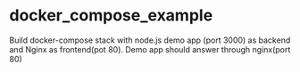 # docker_compose_example
Build docker-compose stack with node.js demo app (port 3000) as backend and Nginx as frontend(pot 80). Demo app should answer through nginx(port 80) 
